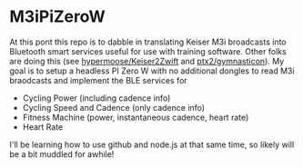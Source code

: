 # M3iPiZeroW
At this pont this repo is to dabble in translating Keiser M3i broadcasts into Bluetooth smart services useful for  use with training software.  Other folks are doing this (see [hypermoose/Keiser2Zwift](https://github.com/hypermoose/Keiser2Zwift) and [ptx2/gymnasticon](https://github.com/ptx2/gymnasticon)).  My goal is to setup a headless PI Zero W with no additional dongles to read M3i braodcasts and implement the BLE services for
* Cycling Power (including cadence info)
* Cycling Speed and Cadence (only cadence info)
* Fitness Machine (power, instantaneous cadence, heart rate)
* Heart Rate

I'll be learning how to use github and node.js at that same time, so likely will be a bit muddled for awhile!


